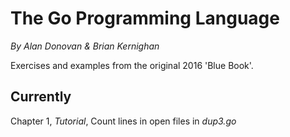 
# The Go Programming Language

*By Alan Donovan & Brian Kernighan*

Exercises and examples from the original 2016 'Blue Book'.

## Currently

Chapter 1, *Tutorial*, Count lines in open files in *dup3.go*
